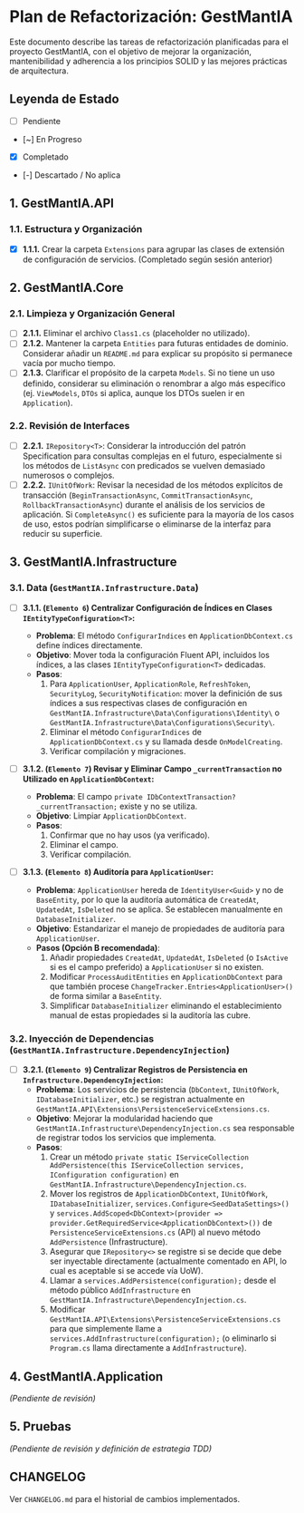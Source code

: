# Plan de Refactorización: GestMantIA

Este documento describe las tareas de refactorización planificadas para el proyecto GestMantIA, con el objetivo de mejorar la organización, mantenibilidad y adherencia a los principios SOLID y las mejores prácticas de arquitectura.

## Leyenda de Estado

*   [ ] Pendiente
*   [~] En Progreso
*   [X] Completado
*   [-] Descartado / No aplica

## 1. GestMantIA.API

### 1.1. Estructura y Organización

*   [X] **1.1.1.** Crear la carpeta `Extensions` para agrupar las clases de extensión de configuración de servicios. (Completado según sesión anterior)

## 2. GestMantIA.Core

### 2.1. Limpieza y Organización General

*   [ ] **2.1.1.** Eliminar el archivo `Class1.cs` (placeholder no utilizado).
*   [ ] **2.1.2.** Mantener la carpeta `Entities` para futuras entidades de dominio. Considerar añadir un `README.md` para explicar su propósito si permanece vacía por mucho tiempo.
*   [ ] **2.1.3.** Clarificar el propósito de la carpeta `Models`. Si no tiene un uso definido, considerar su eliminación o renombrar a algo más específico (ej. `ViewModels`, `DTOs` si aplica, aunque los DTOs suelen ir en `Application`).

### 2.2. Revisión de Interfaces

*   [ ] **2.2.1.** `IRepository<T>`: Considerar la introducción del patrón Specification para consultas complejas en el futuro, especialmente si los métodos de `ListAsync` con predicados se vuelven demasiado numerosos o complejos.
*   [ ] **2.2.2.** `IUnitOfWork`: Revisar la necesidad de los métodos explícitos de transacción (`BeginTransactionAsync`, `CommitTransactionAsync`, `RollbackTransactionAsync`) durante el análisis de los servicios de aplicación. Si `CompleteAsync()` es suficiente para la mayoría de los casos de uso, estos podrían simplificarse o eliminarse de la interfaz para reducir su superficie.

## 3. GestMantIA.Infrastructure

### 3.1. Data (`GestMantIA.Infrastructure.Data`)

*   [ ] **3.1.1. (`Elemento 6`) Centralizar Configuración de Índices en Clases `IEntityTypeConfiguration<T>`:**
    *   **Problema**: El método `ConfigurarIndices` en `ApplicationDbContext.cs` define índices directamente.
    *   **Objetivo**: Mover toda la configuración Fluent API, incluidos los índices, a las clases `IEntityTypeConfiguration<T>` dedicadas.
    *   **Pasos**:
        1.  Para `ApplicationUser`, `ApplicationRole`, `RefreshToken`, `SecurityLog`, `SecurityNotification`: mover la definición de sus índices a sus respectivas clases de configuración en `GestMantIA.Infrastructure\Data\Configurations\Identity\` o `GestMantIA.Infrastructure\Data\Configurations\Security\`.
        2.  Eliminar el método `ConfigurarIndices` de `ApplicationDbContext.cs` y su llamada desde `OnModelCreating`.
        3.  Verificar compilación y migraciones.

*   [ ] **3.1.2. (`Elemento 7`) Revisar y Eliminar Campo `_currentTransaction` no Utilizado en `ApplicationDbContext`:**
    *   **Problema**: El campo `private IDbContextTransaction? _currentTransaction;` existe y no se utiliza.
    *   **Objetivo**: Limpiar `ApplicationDbContext`.
    *   **Pasos**:
        1.  Confirmar que no hay usos (ya verificado).
        2.  Eliminar el campo.
        3.  Verificar compilación.

*   [ ] **3.1.3. (`Elemento 8`) Auditoría para `ApplicationUser`:**
    *   **Problema**: `ApplicationUser` hereda de `IdentityUser<Guid>` y no de `BaseEntity`, por lo que la auditoría automática de `CreatedAt`, `UpdatedAt`, `IsDeleted` no se aplica. Se establecen manualmente en `DatabaseInitializer`.
    *   **Objetivo**: Estandarizar el manejo de propiedades de auditoría para `ApplicationUser`.
    *   **Pasos (Opción B recomendada)**:
        1.  Añadir propiedades `CreatedAt`, `UpdatedAt`, `IsDeleted` (o `IsActive` si es el campo preferido) a `ApplicationUser` si no existen.
        2.  Modificar `ProcessAuditEntities` en `ApplicationDbContext` para que también procese `ChangeTracker.Entries<ApplicationUser>()` de forma similar a `BaseEntity`.
        3.  Simplificar `DatabaseInitializer` eliminando el establecimiento manual de estas propiedades si la auditoría las cubre.

### 3.2. Inyección de Dependencias (`GestMantIA.Infrastructure.DependencyInjection`)

*   [ ] **3.2.1. (`Elemento 9`) Centralizar Registros de Persistencia en `Infrastructure.DependencyInjection`:**
    *   **Problema**: Los servicios de persistencia (`DbContext`, `IUnitOfWork`, `IDatabaseInitializer`, etc.) se registran actualmente en `GestMantIA.API\Extensions\PersistenceServiceExtensions.cs`.
    *   **Objetivo**: Mejorar la modularidad haciendo que `GestMantIA.Infrastructure\DependencyInjection.cs` sea responsable de registrar todos los servicios que implementa.
    *   **Pasos**:
        1.  Crear un método `private static IServiceCollection AddPersistence(this IServiceCollection services, IConfiguration configuration)` en `GestMantIA.Infrastructure\DependencyInjection.cs`.
        2.  Mover los registros de `ApplicationDbContext`, `IUnitOfWork`, `IDatabaseInitializer`, `services.Configure<SeedDataSettings>()` y `services.AddScoped<DbContext>(provider => provider.GetRequiredService<ApplicationDbContext>())` de `PersistenceServiceExtensions.cs` (API) al nuevo método `AddPersistence` (Infrastructure).
        3.  Asegurar que `IRepository<>` se registre si se decide que debe ser inyectable directamente (actualmente comentado en API, lo cual es aceptable si se accede vía UoW).
        4.  Llamar a `services.AddPersistence(configuration);` desde el método público `AddInfrastructure` en `GestMantIA.Infrastructure\DependencyInjection.cs`.
        5.  Modificar `GestMantIA.API\Extensions\PersistenceServiceExtensions.cs` para que simplemente llame a `services.AddInfrastructure(configuration);` (o eliminarlo si `Program.cs` llama directamente a `AddInfrastructure`).

## 4. GestMantIA.Application

*(Pendiente de revisión)*

## 5. Pruebas

*(Pendiente de revisión y definición de estrategia TDD)*

## CHANGELOG

Ver `CHANGELOG.md` para el historial de cambios implementados.
